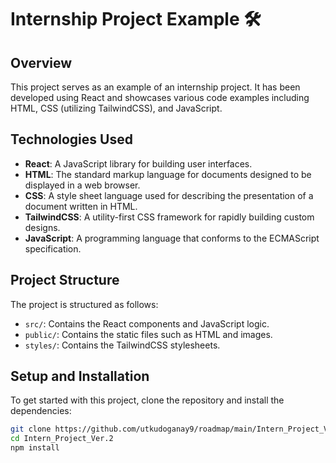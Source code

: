 # Internship Project Example 🛠️

## Overview

This project serves as an example of an internship project. It has been developed using React and showcases various code examples including HTML, CSS (utilizing TailwindCSS), and JavaScript.

## Technologies Used

- **React**: A JavaScript library for building user interfaces.
- **HTML**: The standard markup language for documents designed to be displayed in a web browser.
- **CSS**: A style sheet language used for describing the presentation of a document written in HTML.
- **TailwindCSS**: A utility-first CSS framework for rapidly building custom designs.
- **JavaScript**: A programming language that conforms to the ECMAScript specification.

## Project Structure

The project is structured as follows:

- `src/`: Contains the React components and JavaScript logic.
- `public/`: Contains the static files such as HTML and images.
- `styles/`: Contains the TailwindCSS stylesheets.

## Setup and Installation

To get started with this project, clone the repository and install the dependencies:

```bash
git clone https://github.com/utkudoganay9/roadmap/main/Intern_Project_Ver.2.git
cd Intern_Project_Ver.2
npm install

